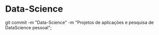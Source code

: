 # Data-Science

git commit -m "Data-Science" -m "Projetos de aplicações e pesquisa de DataScience pessoal";

